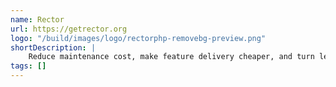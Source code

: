 ```yaml
---
name: Rector
url: https://getrector.org
logo: "/build/images/logo/rectorphp-removebg-preview.png"
shortDescription: |
    Reduce maintenance cost, make feature delivery cheaper, and turn legacy code into sustainable code.
tags: []
---
```








